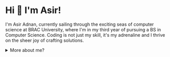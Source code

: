 # Hi 👋 I'm Asir! 

I'm Asir Adnan, currently sailing through the exciting seas of computer science at BRAC University, where I'm in my third year of pursuing a BS in Computer Science. Coding is not just my skill, it's my adrenaline and I thrive on the sheer joy of crafting solutions.

<details>
   <summary>More about me?</summary>
   
### I am a -
#### 💻 Passionate Coder

Whether it's algorithms, data structures, or diving into the world of web development, every line of code is an opportunity to learn and grow.

#### ⚔️ Competitive Programming Enthusiast

Competitive programming is my playground. I believe in the power of challenges to sharpen my skills. Regularly participating and pushing my limits in competitive programming is not just a hobby but my top priority.
#####  Current Ratings: 
- [1301 - Codeforces ](https://codeforces.com/profile/asiradnan)
- [1599 - CodeChef ](https://www.codechef.com/users/asiradnan)

And solved more than **1300** problems on different judges including [800+ problems on Codeforces ](https://codeforces.com/profile/asiradnan), [70+ on CSES](https://cses.fi/user/171849), [180+ on CodeChef ](https://www.codechef.com/users/asiradnan) and [370+ problems on Beecrowd](https://www.beecrowd.com.br/judge/en/profile/655116).

#### 🕸️ Newly Web Developer

I recently started diving into the world of web development. From making things look good on the front to making them work behind the scenes, I'm having a blast learning it all.



### Skills 📜
##### Programming
- Python
- C++
- Java
##### Web Technologies

- HTML
- CSS, Bootstrap 
- Javascript, Vue JS 
- Django
- MySQL
- JSON, API 

##### System
- Git, GitHub
- Linux
##### Others
- OpenCV (Python)
- Microsoft - Word, Powerpoint, Excel 
##### What I'm currently learning 📚
- Currently focusing on mastering existing skills, no new pursuits at the moment.


### 📫 How to reach me?
- [Linkedin](https://www.linkedin.com/in/asiradnan/)
- [Facebook](https://www.facebook.com/asiradnan23/)
   
You can ask me anything. I am looking forward to absorb knowledge, gain experience, collaborate and build amazing products for the world!
</details>
